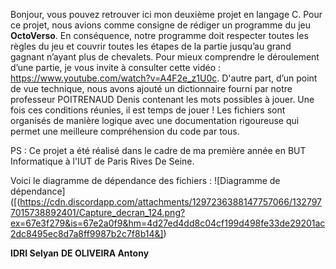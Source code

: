 Bonjour, vous pouvez retrouver ici mon deuxième projet en langage C. Pour ce projet, nous avions comme consigne de rédiger un programme du jeu **OctoVerso**. En conséquence, notre programme doit respecter toutes les règles du jeu et couvrir toutes les étapes de la partie jusqu’au grand gagnant n’ayant plus de chevalets. Pour mieux comprendre le déroulement d’une partie, je vous invite à consulter cette vidéo : https://www.youtube.com/watch?v=A4F2e_z1U0c. D'autre part, d’un point de vue technique, nous avons ajouté un dictionnaire fourni par notre professeur POITRENAUD Denis contenant les mots possibles à jouer. Une fois ces conditions réunies, il est temps de jouer ! 
Les fichiers sont organisés de manière logique avec une documentation rigoureuse qui permet une meilleure compréhension du code par tous. 

PS : Ce projet a été réalisé dans le cadre de ma première année en BUT Informatique à l'IUT de Paris Rives De Seine. 

Voici le diagramme de dépendance des fichiers : 
![Diagramme de dépendance]([(https://cdn.discordapp.com/attachments/1297236388147757066/1327977015738892401/Capture_decran_124.png?ex=67e3f279&is=67e2a0f9&hm=4d27ed4dd8c04cf199d498fe33de29201ac2dc8495ec8d7a8ff9987b2c7f8b14&])


**IDRI Selyan**
**DE OLIVEIRA Antony**
